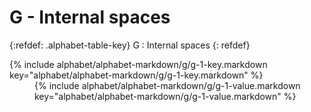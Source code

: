 # G - Internal spaces

{:refdef: .alphabet-table-key}
G
: Internal spaces
{: refdef}


<dt markdown='block' >
{% include alphabet/alphabet-markdown/g/g-1-key.markdown key="alphabet/alphabet-markdown/g/g-1-key.markdown" %}
</dt>
<dd markdown='1'>
{% include alphabet/alphabet-markdown/g/g-1-value.markdown key="alphabet/alphabet-markdown/g/g-1-value.markdown" %}
</dd>
